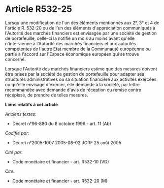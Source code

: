 # Article R532-25

Lorsqu'une modification de l'un des éléments mentionnés aux 2°, 3° et 4 de l'article R. 532-20 ou de l'un des éléments
d'appréciation communiqués à l'Autorité des marchés financiers est envisagée par une société de gestion de portefeuille,
celle-ci la notifie un mois au moins avant qu'elle n'intervienne à l'Autorité des marchés financiers et aux autorités
compétentes de l'autre Etat membre de la Communauté européenne ou partie à l'accord sur l'Espace économique européen qui se
trouve concerné.

Lorsque l'Autorité des marchés financiers estime que des mesures doivent être prises par la société de gestion de
portefeuille pour adapter ses structures administratives ou sa situation financière aux activités exercées ou qu'elle
envisage d'exercer, elle demande à la société, par lettre recommandée avec demande d'avis de réception ou remise contre
récépissé, de prendre de telles mesures.

**Liens relatifs à cet article**

_Anciens textes_:

  - Décret n°96-880 du 8 octobre 1996 - art. 11 (Ab)

_Codifié par_:

  - Décret n°2005-1007 2005-08-02 JORF 25 août 2005

_Cité par_:

  - Code monétaire et financier - art. R532-10 (VD)

_Cite_:

  - Code monétaire et financier - art. R532-20 (M)
